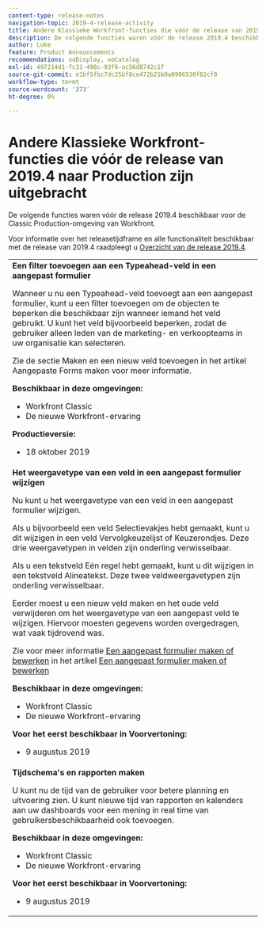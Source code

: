 ```yaml
---
content-type: release-notes
navigation-topic: 2019-4-release-activity
title: Andere Klassieke Workfront-functies die vóór de release van 2019.4 naar Production zijn uitgebracht
description: De volgende functies waren vóór de release 2019.4 beschikbaar voor de Classic Production-omgeving van Workfront.
author: Luke
feature: Product Announcements
recommendations: noDisplay, noCatalog
exl-id: 497214d1-fc31-498c-93f6-ac56d8742c1f
source-git-commit: e1bf5fbc7dc25bf8ce472b21b9a0906530f82cf0
workflow-type: tm+mt
source-wordcount: '373'
ht-degree: 0%

---
```


# Andere Klassieke Workfront-functies die vóór de release van 2019.4 naar Production zijn uitgebracht

De volgende functies waren vóór de release 2019.4 beschikbaar voor de Classic Production-omgeving van Workfront.

Voor informatie over het releasetijdframe en alle functionaliteit beschikbaar met de release van 2019.4 raadpleegt u [Overzicht van de release 2019.4](../../../../product-announcements/product-releases/quarterly-release-archive/2019.4-release-activity/2019-4-release-activity-overview.md).

<table style="table-layout:auto"> 
 <col> 
 <tbody> 
  <tr> 
   <td> <strong>Een filter toevoegen aan een Typeahead-veld in een aangepast formulier</strong> <p>Wanneer u nu een Typeahead-veld toevoegt aan een aangepast formulier, kunt u een filter toevoegen om de objecten te beperken die beschikbaar zijn wanneer iemand het veld gebruikt. U kunt het veld bijvoorbeeld beperken, zodat de gebruiker alleen leden van de marketing- en verkoopteams in uw organisatie kan selecteren.</p> <p>Zie de sectie Maken en een nieuw veld toevoegen in het artikel Aangepaste Forms maken voor meer informatie.</p> 
    <div class="workfront_plans"> 
     <p><strong>Beschikbaar in deze omgevingen:</strong> </p> 
     <ul> 
      <li>Workfront Classic</li> 
      <li>De nieuwe Workfront-ervaring</li> 
     </ul> 
     <p><strong>Productieversie:</strong> </p> 
     <ul> 
      <li> 18 oktober 2019</li> 
     </ul> 
    </div>  </td> 
  </tr> 
  <tr> 
   <td> 
    <div> 
     <strong>Het weergavetype van een veld in een aangepast formulier wijzigen</strong> 
     <p>Nu kunt u het weergavetype van een veld in een aangepast formulier wijzigen.</p> 
     <p>Als u bijvoorbeeld een veld Selectievakjes hebt gemaakt, kunt u dit wijzigen in een veld Vervolgkeuzelijst of Keuzerondjes. Deze drie weergavetypen in velden zijn onderling verwisselbaar.</p> 
     <p>Als u een tekstveld Eén regel hebt gemaakt, kunt u dit wijzigen in een tekstveld Alineatekst. Deze twee veldweergavetypen zijn onderling verwisselbaar.</p> 
     <p>Eerder moest u een nieuw veld maken en het oude veld verwijderen om het weergavetype van een aangepast veld te wijzigen. Hiervoor moesten gegevens worden overgedragen, wat vaak tijdrovend was.</p> 
     <p>Zie voor meer informatie <a href="../../../../administration-and-setup/customize-workfront/create-manage-custom-forms/create-or-edit-a-custom-form.md#create" class="MCXref xref" xrefformat="{para}">Een aangepast formulier maken of bewerken</a> in het artikel <a href="../../../../administration-and-setup/customize-workfront/create-manage-custom-forms/create-or-edit-a-custom-form.md" class="MCXref xref" xrefformat="{para}">Een aangepast formulier maken of bewerken</a></p> 
     <div class="workfront_plans"> 
      <p><strong>Beschikbaar in deze omgevingen:</strong> </p> 
      <ul> 
       <li>Workfront Classic</li> 
       <li>De nieuwe Workfront-ervaring</li> 
      </ul> 
      <p><strong>Voor het eerst beschikbaar in Voorvertoning:</strong> </p> 
      <ul> 
       <li>9 augustus 2019</li> 
      </ul> 
     </div> 
     </div> </td> 
  </tr> 
  <tr> 
   <td> 
    <div> 
     <strong>Tijdschema's en rapporten maken</strong> 
     <p>U kunt nu de tijd van de gebruiker voor betere planning en uitvoering zien. U kunt nieuwe tijd van rapporten en kalenders aan uw dashboards voor een mening in real time van gebruikersbeschikbaarheid ook toevoegen.</p> 
     <div class="workfront_plans"> 
      <p><strong>Beschikbaar in deze omgevingen:</strong> </p> 
      <ul> 
       <li>Workfront Classic</li> 
       <li>De nieuwe Workfront-ervaring</li> 
      </ul> 
      <p><strong>Voor het eerst beschikbaar in Voorvertoning:</strong> </p> 
      <ul> 
       <li>9 augustus 2019</li> 
      </ul> 
     </div> 
     </div> </td> 
  </tr> 
 </tbody> 
</table>
